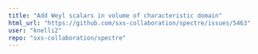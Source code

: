 ```yaml
---
title: "Add Weyl scalars in volume of characteristic domain"
html_url: "https://github.com/sxs-collaboration/spectre/issues/5463"
user: "knelli2"
repo: "sxs-collaboration/spectre"
---
```


